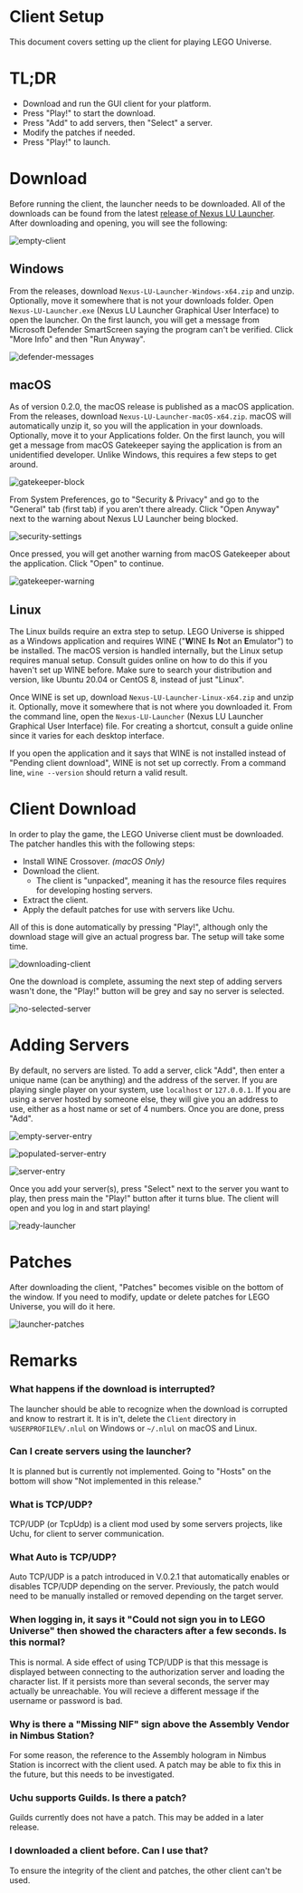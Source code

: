# Client Setup
This document covers setting up the client for playing
LEGO Universe.

# TL;DR
* Download and run the GUI client for your platform.
* Press "Play!" to start the download.
* Press "Add" to add servers, then "Select" a server.
* Modify the patches if needed.
* Press "Play!" to launch.

# Download
Before running the client, the launcher needs
to be downloaded. All of the downloads can
be found from the latest
[release of Nexus LU Launcher](https://github.com/TheNexusAvenger/Nexus-LU-Launcher/releases/tag/V.0.2.1).
After downloading and opening, you will see the
following:

![empty-client](images/empty-client.png)

## Windows
From the releases, download `Nexus-LU-Launcher-Windows-x64.zip`
and unzip. Optionally, move it somewhere that is not
your downloads folder. Open `Nexus-LU-Launcher.exe` (Nexus LU
Launcher Graphical User Interface) to open the launcher.
On the first launch, you will get a message from
Microsoft Defender SmartScreen saying the program can't
be verified. Click "More Info" and then "Run Anyway".

![defender-messages](images/microsoft-defender-message.png)

## macOS
As of version 0.2.0, the macOS release is published
as a macOS application. From the releases, download
`Nexus-LU-Launcher-macOS-x64.zip`. macOS will automatically
unzip it, so you will the application in your downloads.
Optionally, move it to your Applications folder.
On the first launch, you will get a message from macOS
Gatekeeper saying the application is from an unidentified
developer. Unlike Windows, this requires a few steps
to get around.

![gatekeeper-block](images/maos-gatekeeper-block.png)

From System Preferences, go to "Security & Privacy"
and go to the "General" tab (first tab) if you aren't
there already. Click "Open Anyway" next to the warning
about Nexus LU Launcher being blocked.

![security-settings](images/macos-security-settings.png)

Once pressed, you will get another warning from macOS
Gatekeeper about the application. Click "Open" to continue.

![gatekeeper-warning](images/maos-gatekeeper-warning.png)

## Linux
The Linux builds require an extra step to setup.
LEGO Universe is shipped as a Windows application
and requires WINE ("**W**INE **I**s **N**ot an
**E**mulator") to be installed. The macOS version
is handled internally, but the Linux setup requires
manual setup. Consult guides online on how to do this
if you haven't set up WINE before. Make sure to search
your distribution and version, like Ubuntu 20.04 or
CentOS 8, instead of just "Linux".

Once WINE is set up, download `Nexus-LU-Launcher-Linux-x64.zip`
and unzip it. Optionally, move it somewhere that is not
where you downloaded it. From the command line,
open the `Nexus-LU-Launcher` (Nexus LU Launcher Graphical User
Interface) file. For creating a shortcut, consult a
guide online since it varies for each desktop interface.

If you open the application and it says that WINE is not
installed instead of "Pending client download", WINE is
not set up correctly. From a command line, `wine --version`
should return a valid result.

# Client Download
In order to play the game, the LEGO Universe client
must be downloaded. The patcher handles this with
the following steps:
* Install WINE Crossover. *(macOS Only)*
* Download the client.
  * The client is "unpacked", meaning it has the resource
    files requires for developing hosting servers.
* Extract the client.
* Apply the default patches for use with servers like Uchu.

All of this is done automatically by pressing "Play!",
although only the download stage will give an actual progress
bar. The setup will take some time.

![downloading-client](images/downloading-client.png)

One the download is complete, assuming the next step of
adding servers wasn't done, the "Play!" button will be grey
and say no server is selected.

![no-selected-server](images/no-selected-server.png)

# Adding Servers
By default, no servers are listed. To add a server,
click "Add", then enter a unique name (can be anything)
and the address of the server. If you are playing single
player on your system, use `localhost` or `127.0.0.1`.
If you are using a server hosted by someone else, they
will give you an address to use, either as a host name or
set of 4 numbers. Once you are done, press "Add".

![empty-server-entry](images/add-server-empty.png)

![populated-server-entry](images/add-server-populated.png)

![server-entry](images/no-selected-server-with-server.png)

Once you add your server(s), press "Select" next to the
server you want to play, then press main the "Play!" button
after it turns blue. The client will open and you log in
and start playing!

![ready-launcher](images/launcher-ready.png)

# Patches
After downloading the client, "Patches" becomes visible
on the bottom of the window. If you need to modify, update
or delete patches for LEGO Universe, you will do it here.


![launcher-patches](images/launcher-patches.png)

# Remarks
### What happens if the download is interrupted?
The launcher should be able to recognize when the download
is corrupted and know to restrart it. It is in't, delete
the `Client` directory in `%USERPROFILE%/.nlul` on Windows
or `~/.nlul` on macOS and Linux.

### Can I create servers using the launcher?
It is planned but is currently not implemented. Going
to "Hosts" on the bottom will show "Not implemented in
this release."

### What is TCP/UDP?
TCP/UDP (or TcpUdp) is a client mod used by some servers
projects, like Uchu, for client to server communication.

### What Auto is TCP/UDP?
Auto TCP/UDP is a patch introduced in V.0.2.1 that automatically
enables or disables TCP/UDP depending on the server. Previously,
the patch would need to be manually installed or removed depending
on the target server.

### When logging in, it says it "Could not sign you in to LEGO Universe" then showed the characters after a few seconds. Is this normal?
This is normal. A side effect of using TCP/UDP is that
this message is displayed between connecting to the
authorization server and loading the character list. 
If it persists more than several seconds, the server
may actually be unreachable. You will recieve a different
message if the username or password is bad.

### Why is there a "Missing NIF" sign above the Assembly Vendor in Nimbus Station?
For some reason, the reference to the Assembly hologram
in Nimbus Station is incorrect with the client used.
A patch may be able to fix this in the future, but
this needs to be investigated.

### Uchu supports Guilds. Is there a patch?
Guilds currently does not have a patch. This may be
added in a later release.

### I downloaded a client before. Can I use that?
To ensure the integrity of the client and patches,
the other client can't be used.